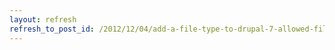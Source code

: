 ```yaml
---
layout: refresh
refresh_to_post_id: /2012/12/04/add-a-file-type-to-drupal-7-allowed-file-types-to-upload-attach
---
```

